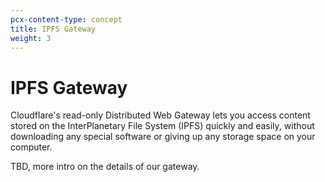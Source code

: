```yaml
---
pcx-content-type: concept
title: IPFS Gateway
weight: 3
---
```


# IPFS Gateway

Cloudflare's read-only Distributed Web Gateway lets you access content stored on
the InterPlanetary File System (IPFS) quickly and easily, without downloading
any special software or giving up any storage space on your computer.

TBD, more intro on the details of our gateway.